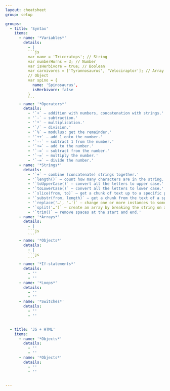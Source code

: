```yaml
---
layout: cheatsheet
group: setup

groups:
  - title: 'Syntax'
    items:
      - name: '*Variables*'
        details:
          - |
          ```js
          var name = 'Triceratops'; // String
          var numberHorns = 3; // Number
          var isHerbivore = true; // Boolean
          var carnivores = ['Tyrannosaurus', 'Velociraptor']; // Array
          // Object
          var spino = {
            name: 'Spinosaurus',
            isHerbivore: false
          }
          ```
      - name: '*Operators*'
        details:
          - '`+` — addition with numbers, concatenation with strings.'
          - '`-` — subtraction.'
          - '`*` — multiplication.'
          - '`/` — division.'
          - '`%` — modulus: get the remainder.'
          - '`++` — add 1 onto the number.'
          - '`--` — subtract 1 from the number.'
          - '`+=` — add to the number.'
          - '`-=` — subtract from the number.'
          - '`-=` — multiply the number.'
          - '`-=` — divide the number.'
      - name: '*Strings*'
        details:
          - '`+` — combine (concatenate) strings together.'
          - '`length()` — count how many characters are in the string.'
          - '`toUpperCase()` — convert all the letters to upper case.'
          - '`toLowerCase()` — convert all the letters to lower case.'
          - '`slice(from, to)` — get a chunk of text up to a specific point.'
          - '`substr(from, length)` — get a chunk from the text of a specific length.'
          - '`replace('…', '…')` — change one or more instances to something else.'
          - '`split('…')` — create an array by breaking the string on a specific character.'
          - '`trim()` — remove spaces at the start and end.'
      - name: '*Arrays*'
        details:
          - |
          ```js
          ```
      - name: '*Objects*'
        details:
          - |
          ```js
          ```
      - name: '*If-statements*'
        details:
          - ''
          - ''
      - name: '*Loops*'
        details:
          - ''
          - ''
      - name: '*Switches*'
        details:
          - ''
          - ''


  - title: 'JS + HTML'
    items:
      - name: '*Objects*'
        details:
          - ''
          - ''
      - name: '*Objects*'
        details:
          - ''
          - ''


---
```

